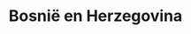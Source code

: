 ---
title: "Bosnië en Herzegovina"
introtext: "Ga op avontuur in Zuidoost-Europa! Bosnië en Herzegovina is een land wat bijna volledig omringd is door andere landen, behalve bij de kustplaats Neum die aan de helderblauwe Adriatische zee ligt. Het land zit vol pittoreske stadjes, kleurrijke gebouwen en fraaie natuurparken. Het mooie is dat de massatoerisme het land nog niet gevonden heeft. Ga op pad in Sarajevo, waar de Oosterse en Westerse wereld elkaar ontmoeten, bezoek het fotogenieke stadje Mostar en maak een rondreis door het land en al haar natuurlijk schoon! In de nationale parken van Bosnië en Herzegovina zul je echt volledig tot  rust komen!"
introimage: "https://lh3.googleusercontent.com/uRNn6VzGkp7XaWotfzk9kS9mSpt_tFt9SLR1PNTItHAWKZoQNoaPnvEE_Ydv4RTUS4n4yeoVsLtencEIslChTM0wKKRJKCq1G4lpVdl8dFbwBSPbKX2x7_3ucdQATLkLPHiijK5FUg=w800"
surface: "51.000"
inhabitants: "3.800.000"
rate: "1,95"
valuta: "mark"
bigmac_index: ""
images: ""
---